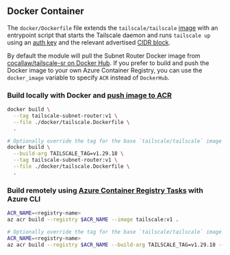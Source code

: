 ## Docker Container

The `docker/Dockerfile` file extends the `tailscale/tailscale`
[image][1] with an entrypoint script that starts the Tailscale daemon and runs
`tailscale up` using an [auth key][2] and the relevant advertised [CIDR block][3].

By default the module will pull the Subnet Router Docker image from [cocallaw/tailscale-sr on Docker Hub][4]. If you prefer to build and push the Docker image to your own Azure Container Registry, you can use the `docker_image` variable to specify `ACR` instead of `DockerHub`.

### Build locally with Docker and [push image to ACR][4]
```bash
docker build \
  --tag tailscale-subnet-router:v1 \
  --file ./docker/tailscale.Dockerfile \
  .

# Optionally override the tag for the base `tailscale/tailscale` image
docker build \
  --build-arg TAILSCALE_TAG=v1.29.18 \
  --tag tailscale-subnet-router:v1 \
  --file ./docker/tailscale.Dockerfile \
  .
```

### Build remotely using [Azure Container Registry Tasks][5] with Azure CLI
```bash
ACR_NAME=<registry-name>
az acr build --registry $ACR_NAME --image tailscale:v1 .

# Optionally override the tag for the base `tailscale/tailscale` image
ACR_NAME=<registry-name>
az acr build --registry $ACR_NAME --build-arg TAILSCALE_TAG=v1.29.18 --image tailscale:v1 .
```

[1]: https://hub.docker.com/r/tailscale/tailscale
[2]: https://tailscale.com/kb/1085/auth-keys/
[3]: https://tailscale.com/kb/1019/subnets/
[4]: https://hub.docker.com/r/cocallaw/tailscale-sr
[5]: https://docs.microsoft.com/azure/container-registry/container-registry-get-started-docker-cli?tabs=azure-cli
[6]: https://docs.microsoft.com/azure/container-registry/container-registry-tutorial-quick-task